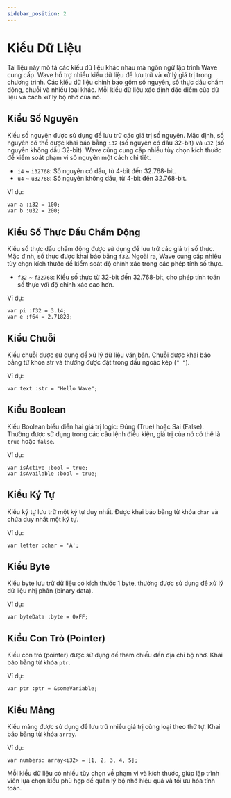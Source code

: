 ```yaml
---
sidebar_position: 2
---
```


# Kiểu Dữ Liệu

Tài liệu này mô tả các kiểu dữ liệu khác nhau mà ngôn ngữ lập trình Wave cung cấp.
Wave hỗ trợ nhiều kiểu dữ liệu để lưu trữ và xử lý giá trị trong chương trình.
Các kiểu dữ liệu chính bao gồm số nguyên, số thực dấu chấm động, chuỗi và nhiều loại khác.
Mỗi kiểu dữ liệu xác định đặc điểm của dữ liệu và cách xử lý bộ nhớ của nó.

## Kiểu Số Nguyên
Kiểu số nguyên được sử dụng để lưu trữ các giá trị số nguyên.
Mặc định, số nguyên có thể được khai báo bằng `i32` (số nguyên có dấu 32-bit) và `u32` (số nguyên không dấu 32-bit).
Wave cũng cung cấp nhiều tùy chọn kích thước để kiểm soát phạm vi số nguyên một cách chi tiết.

* `i4` ~ `i32768`: Số nguyên có dấu, từ 4-bit đến 32.768-bit.
* `u4` ~ `u32768`: Số nguyên không dấu, từ 4-bit đến 32.768-bit.

Ví dụ:
```wave
var a :i32 = 100;
var b :u32 = 200;
```

## Kiểu Số Thực Dấu Chấm Động
Kiểu số thực dấu chấm động được sử dụng để lưu trữ các giá trị số thực.
Mặc định, số thực được khai báo bằng `f32`.
Ngoài ra, Wave cung cấp nhiều tùy chọn kích thước để kiểm soát độ chính xác trong các phép tính số thực.

* `f32` ~ `f32768`: Kiểu số thực từ 32-bit đến 32.768-bit, cho phép tính toán số thực với độ chính xác cao hơn.

Ví dụ:
```wave
var pi :f32 = 3.14;
var e :f64 = 2.71828;
```

## Kiểu Chuỗi
Kiểu chuỗi được sử dụng để xử lý dữ liệu văn bản.
Chuỗi được khai báo bằng từ khóa str và thường được đặt trong dấu ngoặc kép (`" "`).

Ví dụ:
```wave
var text :str = "Hello Wave";
```

## Kiểu Boolean
Kiểu Boolean biểu diễn hai giá trị logic: Đúng (True) hoặc Sai (False).
Thường được sử dụng trong các câu lệnh điều kiện, giá trị của nó có thể là `true` hoặc `false`.

Ví dụ:
```wave
var isActive :bool = true;
var isAvailable :bool = true;
```

## Kiểu Ký Tự
Kiểu ký tự lưu trữ một ký tự duy nhất.
Được khai báo bằng từ khóa `char` và chứa duy nhất một ký tự.

Ví dụ:
```wave
var letter :char = 'A';
```

## Kiểu Byte
Kiểu byte lưu trữ dữ liệu có kích thước 1 byte,
thường được sử dụng để xử lý dữ liệu nhị phân (binary data).

Ví dụ:
```wave
var byteData :byte = 0xFF;
```

## Kiểu Con Trỏ (Pointer)
Kiểu con trỏ (pointer) được sử dụng để tham chiếu đến địa chỉ bộ nhớ.
Khai báo bằng từ khóa `ptr`.

Ví dụ:
```wave
var ptr :ptr = &someVariable;
```

## Kiểu Mảng
Kiểu mảng được sử dụng để lưu trữ nhiều giá trị cùng loại theo thứ tự.
Khai báo bằng từ khóa `array`.

Ví dụ:
```wave
var numbers: array<i32> = [1, 2, 3, 4, 5];
```

Mỗi kiểu dữ liệu có nhiều tùy chọn về phạm vi và kích thước, giúp lập trình viên lựa chọn kiểu phù hợp
để quản lý bộ nhớ hiệu quả và tối ưu hóa tính toán.
